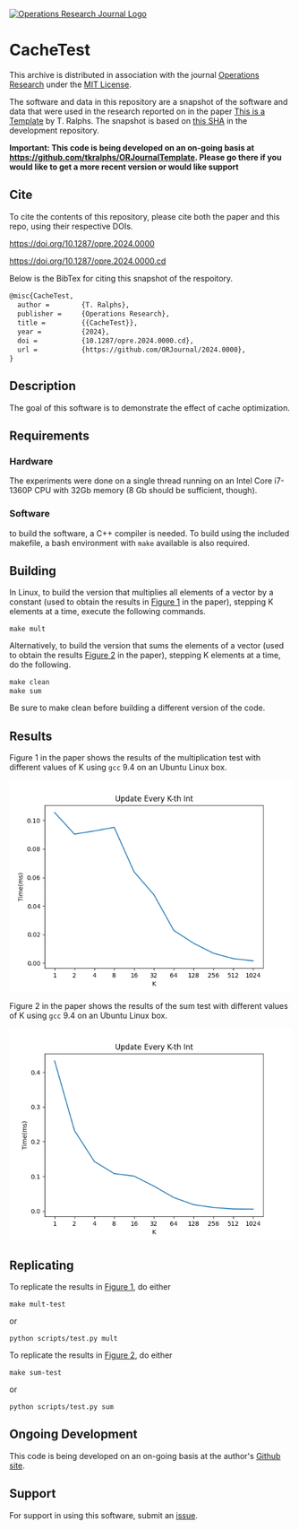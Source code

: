 [![Operations Research Journal Logo](https://orjournal.github.io/OperationsReseachHeader.jpg)](https://pubsonline.informs.org/journal/opre)

# CacheTest

This archive is distributed in association with the journal [Operations Research](https://pubsonline.informs.org/journal/opre) under the [MIT License](LICENSE).

The software and data in this repository are a snapshot of the software and data
that were used in the research reported on in the paper 
[This is a Template](https://doi.org/10.1287/opre.2024.0000) by T. Ralphs. 
The snapshot is based on 
[this SHA](https://github.com/tkralphs/ORJournalTemplate/commit/7588d8908e79fd1b30a933d3553ebf18bb906bb9) 
in the development repository. 

**Important: This code is being developed on an on-going basis at 
https://github.com/tkralphs/ORJournalTemplate. Please go there if you would like to
get a more recent version or would like support**

## Cite

To cite the contents of this repository, please cite both the paper and this repo, using their respective DOIs.

https://doi.org/10.1287/opre.2024.0000

https://doi.org/10.1287/opre.2024.0000.cd

Below is the BibTex for citing this snapshot of the respoitory.

```
@misc{CacheTest,
  author =        {T. Ralphs},
  publisher =     {Operations Research},
  title =         {{CacheTest}},
  year =          {2024},
  doi =           {10.1287/opre.2024.0000.cd},
  url =           {https://github.com/ORJournal/2024.0000},
}  
```

## Description

The goal of this software is to demonstrate the effect of cache optimization.

## Requirements

### Hardware

The experiments were done on a single thread running on an Intel Core i7-1360P
CPU with 32Gb memory (8 Gb should be sufficient, though).

### Software

to build the software, a C++ compiler is needed. To build using the included
makefile, a bash environment with `make` available is also required.

## Building

In Linux, to build the version that multiplies all elements of a vector by a
constant (used to obtain the results in [Figure 1](results/mult-test.png) in the
paper), stepping K elements at a time, execute the following commands.

```
make mult
```

Alternatively, to build the version that sums the elements of a vector (used
to obtain the results [Figure 2](results/sum-test.png) in the paper), stepping K
elements at a time, do the following.

```
make clean
make sum
```

Be sure to make clean before building a different version of the code.

## Results

Figure 1 in the paper shows the results of the multiplication test with different
values of K using `gcc` 9.4 on an Ubuntu Linux box.

![Figure 1](results/mult-test.png)

Figure 2 in the paper shows the results of the sum test with different
values of K using `gcc` 9.4 on an Ubuntu Linux box.

![Figure 1](results/sum-test.png)

## Replicating

To replicate the results in [Figure 1](results/mult-test.png), do either

```
make mult-test
```
or
```
python scripts/test.py mult
```
To replicate the results in [Figure 2](results/sum-test.png), do either

```
make sum-test
```
or
```
python scripts/test.py sum
```

## Ongoing Development

This code is being developed on an on-going basis at the author's
[Github site](https://github.com/tkralphs/ORJournalTemplate).

## Support

For support in using this software, submit an
[issue](https://github.com/tkralphs/ORJournalTemplate/issues/new).
